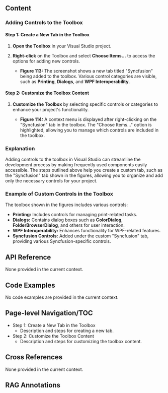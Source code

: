 <!--
source: image
domain: syncfusion-sdk
task: pdf-ocr-to-markdown
language: en (keep original; do not translate)
source_filename: page_121.jpeg
document_name: common
page_number: 121
page_id: common#page_121
product: Syncfusion Winforms
version: 11.4.0.26
timestamp: 2025-08-09T04:05:25Z
fidelity: lossless
-->

## Content

### Adding Controls to the Toolbox

#### Step 1: Create a New Tab in the Toolbox

1. **Open the Toolbox** in your Visual Studio project.
2. **Right-click** on the Toolbox and select **Choose Items...** to access the options for adding new controls.

   - **Figure 113:** The screenshot shows a new tab titled "Syncfusion" being added to the toolbox. Various control categories are visible, such as **Printing**, **Dialogs**, and **WPF Interoperability**.

#### Step 2: Customize the Toolbox Content

3. **Customize the Toolbox** by selecting specific controls or categories to enhance your project's functionality.

   - **Figure 114:** A context menu is displayed after right-clicking on the "Syncfusion" tab in the toolbox. The "Choose Items..." option is highlighted, allowing you to manage which controls are included in the toolbox.

### Explanation

Adding controls to the toolbox in Visual Studio can streamline the development process by making frequently used components easily accessible. The steps outlined above help you create a custom tab, such as the "Syncfusion" tab shown in the figures, allowing you to organize and add only the necessary controls for your project.

### Example of Custom Controls in the Toolbox

The toolbox shown in the figures includes various controls:

- **Printing:** Includes controls for managing print-related tasks.
- **Dialogs:** Contains dialog boxes such as **ColorDialog**, **FolderBrowserDialog**, and others for user interaction.
- **WPF Interoperability:** Enhances functionality for WPF-related features.
- **Syncfusion Controls:** Added under the custom "Syncfusion" tab, providing various Syncfusion-specific controls.

## API Reference

None provided in the current context.

## Code Examples

No code examples are provided in the current context.

## Page-level Navigation/TOC

- Step 1: Create a New Tab in the Toolbox
  - Description and steps for creating a new tab.
- Step 2: Customize the Toolbox Content
  - Description and steps for customizing the toolbox content.

## Cross References

None provided in the current context.

## RAG Annotations

<!-- tags: Syncfusion Winforms, controls, toolbox, customization, version: 11.4.0.26 -->
<!-- keywords: toolbox, Syncfusion, controls, add, customize, Visual Studio, figure, dialog, printing, interoperability -->